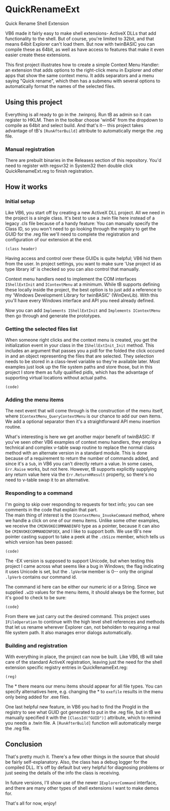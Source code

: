 # QuickRenameExt
Quick Rename Shell Extension


VB6 made it fairly easy to make shell extensions- ActiveX DLLs that add functionality to the shell. But of course, you're limited to 32bit, and that means 64bit Explorer can't load them. But now with twinBASIC you can compile these as 64bit, as well as have access to features that make it even easier create these extensions.

This first project illustrates how to create a simple Context Menu Handler: an extension that adds options to the right-click menu in Explorer and other apps that show the same context menu. It adds separators and a menu saying "Quick rename", which then has a submenu with several options to automatically format the names of the selected files.

## Using this project

Everything is all ready to go in the .twinproj. Run tB as admin so it can register to HKLM. Then in the toolbar choose 'win64' from the dropdown to compile as 64bit and select build. And that's it-- this project takes advantage of tB's `[RunAfterBuild]` attribute to automatically merge the .reg file.

### Manual registration

There are prebuilt binaries in the Releases section of this repository. You'd need to register with regsvr32 in System32 then double click QuickRenameExt.reg to finish registration.

## How it works 

### Initial setup

Like VB6, you start off by creating a new ActiveX DLL project. All we need in the project is a single class. It's best to use a .twin file here instead of a legacy .cls file because of a handy feature: You can manually specify the Class ID, so you won't need to go looking through the registry to get the GUID for the .reg file we'll need to complete the registration and configuration of our extension at the end.

```vba
(class header)
```

Having access and control over these GUIDs is quite helpful; VB6 hid them from the user. In project settings, you want to make sure 'Use project id as type library id' is checked so you can also control that manually.

Context menu handlers need to implement the COM interfaces `IShellExtInit` and `IContextMenu` at a minimum. While tB supports defining these locally inside the project, the best option is to just add a reference to my 'Windows Development Library for twinBASIC' (WinDevLib). With this you'll have every Windows interface and API you need already defined.

Now you can add `Implements IShellExtInit` and `Implements IContextMenu` then go through and generate the prototypes.

### Getting the selected files list

When someone right clicks and the context menu is created, you get the initialization event in your class in the `IShellExtInit_Init` method. This includes an argument that passes you a pidl for the folded the click occured in and an object representing the files that are selected. They selection needs to be stored in a class-level variable so they're available later. Most examples just look up the file system paths and store those, but in this project I store them as fully qualified pidls, which has the advantage of supporting virtual locations without actual paths.

```vba
(code)
```

### Adding the menu items

The next event that will come through is the construction of the menu itself, where `IContextMenu_QueryContextMenu` is our chance to add our own items. We add a optional separator then it's a straightforward API menu insertion routine.

What's interesting is here we get another major benefit of twinBASIC: If you've seen other VB6 examples of context menu handlers, they employ a technical and complex v-table swap routine to replace the normal class method with an alternate version in a standard module. This is done because of a requirement to return the number of commands added, and since it's a `Sub`, in VB6 you can't directly return a value. In some cases, `Err.Raise` works, but not here. However, tB supports explicitly supplying any return value here via the `Err.ReturnHResult` property, so there's no need to v-table swap it to an alternative.

### Responding to a command 

I'm going to skip over responding to requests for text info; you can see comments in the code that explain that part.\
The main thing of interest is the `IContextMenu_InvokeCommand` method, where we handle a click on one of our menu items. Unlike some other examples, we receive the `CMINVOKECOMMANDINFO` type as a pointer, because it can also be `CMINVOKECOMMANDINFOEX`, and I like to support both. We use tB's new pointer casting support to take a peek at the `.cbSize` member, which tells us which version has been passed:

```vba
(code)
```

The -EX version is supposed to support Unicode, but when testing this project I came across what seems like a bug in Windows; the flag indicating it uses Unicode is set, but the `.lpVerbW` member is 0-- only the original `.lpVerb` contains our command id.

The command id here can be either our numeric id or a String. Since we supplied `.wID` values for the menu items, it should always be the former, but it's good to check to be sure:

```vba
(code}
```

From there we just carry out the desired command. This project uses `IFileOperation` to continue with the high level shell references and methods that let us rename wherever Explorer can, not beholden to requiring a real file system path. It also manages error dialogs automatically.

### Building and registration 

With everything in place, the project can now be built. Like VB6, tB will take care of the standard ActiveX registration, leaving just the need for the shell extension specific registry entries in QuickRenameExt.reg:

```
(reg)
```

The * there means our menu items should appear for all file types. You can specify alternatives here, e.g. changing the * to `exefile` results in the menu only being added for .exe files.

One last helpful new feature, in VB6 you had to find the ProgId in the registry to see what GUID got generated to put in the .reg file, but in tB we manually specified it with the `[ClassId("GUID")]` attribute, which to remind you needs a .twin file. A `[RunAfterBuild]` function will automatically merge the .reg file.

## Conclusion 

That's pretty much it. There's a few other things in the source that should be fairly self-explanatory. Also, the class has a debug logger for the compiled DLL. It's off by default but very helpful for diagnosing problems or just seeing the details of the info the class is receiving.

In future versions, I'll show use of the newer `IExplorerCommand` interface, and there are many other types of shell extensions I want to make demos for.

That's all for now, enjoy!

